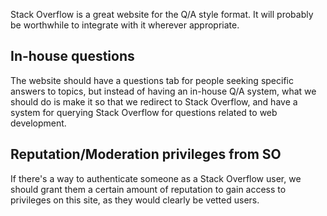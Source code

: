 Stack Overflow is a great website for the Q/A style format. It will probably be
worthwhile to integrate with it wherever appropriate.

## In-house questions

The website should have a questions tab for people seeking specific answers to
topics, but instead of having an in-house Q/A system, what we should do is make
it so that we redirect to Stack Overflow, and have a system for querying Stack
Overflow for questions related to web development.

## Reputation/Moderation privileges from SO

If there's a way to authenticate someone as a Stack Overflow user, we should
grant them a certain amount of reputation to gain access to privileges on this
site, as they would clearly be vetted users.
